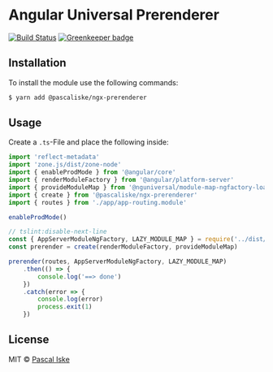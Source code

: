 # Angular Universal Prerenderer

[![Build Status](https://travis-ci.com/pascaliske/ngx-prerenderer.svg?branch=master)](https://travis-ci.com/pascaliske/ngx-prerenderer) [![Greenkeeper badge](https://badges.greenkeeper.io/pascaliske/ngx-prerenderer.svg)](https://greenkeeper.io/)

## Installation

To install the module use the following commands:

```bash
$ yarn add @pascaliske/ngx-prerenderer
```

## Usage

Create a `.ts`-File and place the following inside:

```typescript
import 'reflect-metadata'
import 'zone.js/dist/zone-node'
import { enableProdMode } from '@angular/core'
import { renderModuleFactory } from '@angular/platform-server'
import { provideModuleMap } from '@nguniversal/module-map-ngfactory-loader'
import { create } from '@pascaliske/ngx-prerenderer'
import { routes } from './app/app-routing.module'

enableProdMode()

// tslint:disable-next-line
const { AppServerModuleNgFactory, LAZY_MODULE_MAP } = require('../dist/server/main')
const prerender = create(renderModuleFactory, provideModuleMap)

prerender(routes, AppServerModuleNgFactory, LAZY_MODULE_MAP)
    .then(() => {
        console.log('==> done')
    })
    .catch(error => {
        console.log(error)
        process.exit(1)
    })

```

## License

MIT © [Pascal Iske](https://pascal-iske.de)
